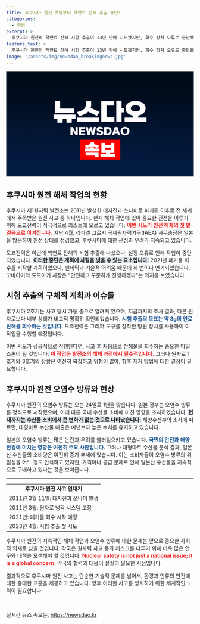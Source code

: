 ```yaml
---
title: 후쿠시마 원전 첫날부터 핵연료 잔해 추출 중단!
categories:
  - 환경
excerpt: >
  후쿠시마 원전의 핵연료 잔해 시험 추출이 13년 만에 시도됐지만, 회수 장치 오류로 중단됐다. 방사능 오염물질 제거의 불확실성이 커지며, 해체 작업 일정에도 차질이 우려된다.
feature_text: >
  후쿠시마 원전의 핵연료 잔해 시험 추출이 13년 만에 시도됐지만, 회수 장치 오류로 중단됐다. 방사능 오염물질 제거의 불확실성이 커지며, 해체 작업 일정에도 차질이 우려된다.
image: '/assets/img/newsdao_breakingnews.jpg'
---
```


<p><img src="/assets/img/newsdao_breakingnews.jpg" alt="koreaapp 속보" /></p>

<h2 data-ke-size="size26">후쿠시마 원전 해체 작업의 현황</h2>

<p data-ke-size="size16">후쿠시마 제1원자력 발전소는 2011년 발생한 대지진과 쓰나미로 파괴된 이후로 전 세계에서 주목받은 원전 사고 중 하나입니다. 현재 해체 작업에 있어 중요한 진전을 이루기 위해 도쿄전력이 적극적으로 리스트에 오르고 있습니다. <b><span style="color: #ee2323;">이번 시도가 원전 해체의 첫 발걸음으로 여겨집니다.</span></b> 지난 4월, 라파엘 그로시 국제원자력기구(IAEA) 사무총장은 일본을 방문하여 원전 상태를 점검했고, 후쿠시마에 대한 관심과 우려가 지속되고 있습니다.</p>

<p data-ke-size="size16">도쿄전력은 이번에 핵연료 잔해의 시험 추출에 나섰으나, 설정 오류로 인해 작업이 중단되었습니다. <b><span style="background-color: #21538527;">이러한 중단은 계획에 차질을 빚을 수 있는 요소입니다.</span></b> 2021년 폐기물 회수를 시작할 계획이었으나, 팬데믹과 기술적 어려움 때문에 세 번이나 연기되었습니다. 고바야카와 도모아키 사장은 "안전하고 꾸준하게 진행하겠다"는 의지를 보였습니다.</p>

<h2 data-ke-size="size26">시험 추출의 구체적 계획과 이슈들</h2>

<p data-ke-size="size16">후쿠시마 2호기는 사고 당시 가동 중으로 알려져 있으며, 지금까지의 조사 결과, 다른 원자로보다 내부 상태가 비교적 명확히 확인되었습니다. <b><span style="color: #1a5490;">시험 추출의 목표는 약 3g의 연료 잔해를 회수하는 것입니다.</span></b> 도쿄전력은 그리퍼 도구를 장착한 망원 장치를 사용하여 이 작업을 수행할 예정입니다.</p>

<p data-ke-size="size16">이번 시도가 성공적으로 진행된다면, 사고 후 처음으로 잔해물을 회수하는 중요한 마일스톤이 될 것입니다. <b><span style="color: #ee2323;">이 작업은 발전소의 해체 과정에서 필수적입니다.</span></b> 그러나 원자로 1호기와 3호기의 상황은 여전히 복잡하고 위험이 많아, 향후 제거 방법에 대한 결정이 필요합니다.</p>

<h2 data-ke-size="size26">후쿠시마 원전 오염수 방류와 현상</h2>

<p data-ke-size="size16">후쿠시마 원전의 오염수 방류는 오는 24일로 1년을 맞습니다. 일본 정부는 오염수 방류를 정식으로 시작했으며, 이에 따른 국내 수산물 소비에 미친 영향을 조사하였습니다. <b><span style="background-color: #21538527;">현재까지는 수산물 소비에서 큰 변화가 없는 것으로 나타났습니다.</span></b> 해양수산부의 조사에 따르면, 대형마트 수산물 매출은 예년보다 높은 수치를 유지하고 있습니다.</p>

<p data-ke-size="size16">일본의 오염수 방류는 많은 논란과 우려를 불러일으키고 있습니다. <b><span style="color: #1a5490;">국민의 안전과 해양 환경에 미치는 영향은 여전히 주요 사안입니다.</span></b> 그러나 대형마트 수산물 분석 결과, 일본산 수산물의 소비량은 여전히 증가 추세에 있습니다. 이는 소비자들이 오염수 방류의 위험성을 어느 정도 인식하고 있지만, 가격이나 공급 문제로 인해 일본산 수산물을 지속적으로 구매하고 있다는 것을 보여줍니다.</p>

<hr/>

<table>
  <tbody>
    <tr>
      <td style="text-align: center; height: 17px;"><b>후쿠시마 원전 사고 연대기</b></td>
    </tr>
    <tr>
      <td>2011년 3월 11일: 대지진과 쓰나미 발생</td>
    </tr>
    <tr>
      <td>2011년 3월: 원자로 냉각 시스템 고장</td>
    </tr>
    <tr>
      <td>2021년: 폐기물 회수 시작 예정</td>
    </tr>
    <tr>
      <td>2023년 4월: 시험 추출 첫 시도</td>
    </tr>
  </tbody>
</table>

<p data-ke-size="size16">후쿠시마 원전의 지속적인 해체 작업과 오염수 방류에 대한 문제는 앞으로 중요한 사회적 의제로 남을 것입니다. 각국은 원자력 사고 등의 리스크를 다루기 위해 더욱 많은 연구와 대책을 모색해야 할 것입니다. <b><span style="color: #ee2323;">Nuclear safety is not just a national issue; it is a global concern.</span></b> 각국의 협력과 대응이 절실히 필요한 시점입니다.</p>

<p data-ke-size="size16">결과적으로 후쿠시마 원전 사고는 단순한 기술적 문제를 넘어서, 환경과 인류의 안전에 대한 중대한 교훈을 제공하고 있습니다. 향후 이러한 사고를 방지하기 위한 세계적인 노력이 필요합니다.</p>

<p data-ke-size="size16">&nbsp;</p>
실시간 뉴스 속보는, <a href="https://newsdao.kr" rel="dofollow">https://newsdao.kr</a>



